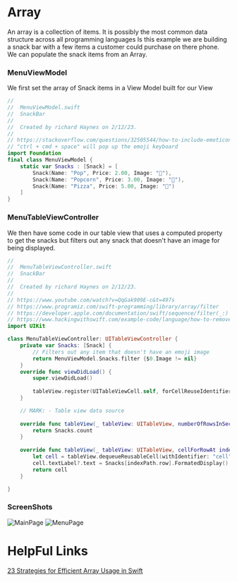 # Array
An array is a collection of items. It is possibly the most common data structure across all programming languages
Is this example we are building a snack bar with a few items a customer could purchase on there phone. We can populate the snack items from an Array. 

### MenuViewModel
We first set the array of Snack items in a View Model built for our View
```swift
//
//  MenuViewModel.swift
//  SnackBar
//
//  Created by richard Haynes on 2/12/23.
//
// https://stackoverflow.com/questions/32505544/how-to-include-emoticons-in-swift-string
// "ctrl + cmd + space" will pop up the emoji keyboard
import Foundation
final class MenuViewModel {
    static var Snacks : [Snack] = [
        Snack(Name: "Pop", Price: 2.00, Image: "🥤"),
        Snack(Name: "Popcorn", Price: 3.00, Image: "🍿"),
        Snack(Name: "Pizza", Price: 5.00, Image: "🍕")
    ]
}

```
### MenuTableViewController
We then have some code in our table view that uses a computed property to get the snacks but filters out any snack that doesn't have an image for being displayed.
```swift
//
//  MenuTableViewController.swift
//  SnackBar
//
//  Created by richard Haynes on 2/12/23.
//
// https://www.youtube.com/watch?v=QqGak909E-c&t=497s
// https://www.programiz.com/swift-programming/library/array/filter
// https://developer.apple.com/documentation/swift/sequence/filter(_:)
// https://www.hackingwithswift.com/example-code/language/how-to-remove-items-from-an-array-using-filter
import UIKit

class MenuTableViewController: UITableViewController {
    private var Snacks: [Snack] {
        // Filters out any item that doesn't have an emoji image
        return MenuViewModel.Snacks.filter {$0.Image != nil}
    }
    override func viewDidLoad() {
        super.viewDidLoad()
        
        tableView.register(UITableViewCell.self, forCellReuseIdentifier: "cell")
    }

    // MARK: - Table view data source
    
    override func tableView(_ tableView: UITableView, numberOfRowsInSection section: Int) -> Int {
        return Snacks.count
    }
    
    override func tableView(_ tableView: UITableView, cellForRowAt indexPath: IndexPath) -> UITableViewCell {
        let cell = tableView.dequeueReusableCell(withIdentifier: "cell", for: indexPath)
        cell.textLabel?.text = Snacks[indexPath.row].FormatedDisplay()
        return cell
    }

}

```

### ScreenShots
![MainPage](Images/MainPageScreenshot.png) ![MenuPage](Images/MenuPageScreenshot.png)

# HelpFul Links
[23 Strategies for Efficient Array Usage in Swift](https://namitgupta.com/23-strategies-for-efficient-array-usage-in-swift)